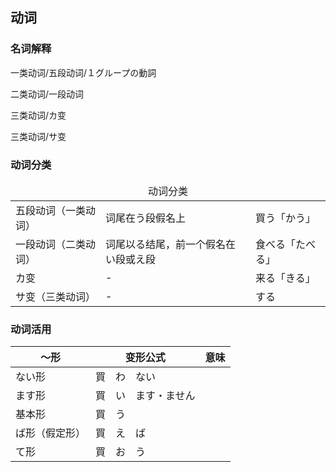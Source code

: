 ## 动词

### 名词解释

一类动词/五段动词/１グループの動詞

二类动词/一段动词

三类动词/カ变

三类动词/サ变

### 动词分类

<table>
  <thead>
    <td colspan=3 align="center">动词分类</td>
  </thead>
  <tr>
    <td>五段动词（一类动词）</td>
    <td>词尾在う段假名上</td>
    <td>買う「かう」</td>
  </tr>
  <tr>
    <td>一段动词（二类动词）</td>
    <td>词尾以る结尾，前一个假名在い段或え段</td>
    <td>食べる「たべる」</td>
  </tr>
  <tr>
    <td>カ变</td>
    <td>-</td>
    <td>来る「きる」</td>
  </tr>
  <tr>
    <td>サ变（三类动词）</td>
    <td>-</td>
    <td>する</td>
  </tr>
</table>

### 动词活用

| ～形           | 变形公式                                                 | <ruby><span>意味</span><rt data-rt="いみ"></rt></ruby> |
| -------------- | -------------------------------------------------------- | ------------------------------------------------------ |
| ない形         | 買　わ　ない                                             |                                                        |
| ます形         | 買　い　ます・ません                                     |                                                        |
| 基本形         | <ruby><span>買　う</span><rt data-rt="かう"></rt></ruby> |                                                        |
| ば形（假定形） | 買　え　ば                                               |                                                        |
| て形           | 買　お　う                                               |                                                        |

